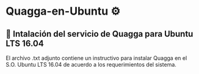 # Quagga-en-Ubuntu ⚙️

##  🔧 Intalación del servicio de Quagga para Ubuntu LTS 16.04

El archivo .txt adjunto contiene un instructivo para instalar Quagga en el S.O. Ubuntu LTS 16.04 de acuerdo a los requerimientos del sistema.
